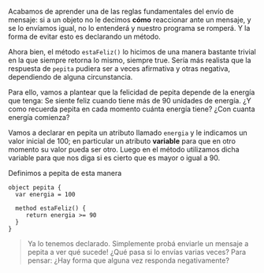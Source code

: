 Acabamos de aprender una de las reglas fundamentales del envío de mensaje: si a un objeto no le decimos **cómo** reaccionar ante un mensaje, y se lo envíamos igual, no lo entenderá y nuestro programa se romperá. Y la forma de evitar esto es declarando un método. 

Ahora bien, el método `estaFeliz()` lo hicimos de una manera bastante trivial en la que siempre retorna lo mismo, siempre true. Sería más realista que la respuesta de `pepita` pudiera ser a veces afirmativa y otras negativa, dependiendo de alguna circunstancia.  

Para ello, vamos a plantear que la felicidad de pepita depende de la energía que tenga: Se siente feliz cuando tiene más de 90 unidades de energía. ¿Y como recuerda pepita en cada momento cuánta energía tiene? ¿Con cuanta energía comienza?

Vamos a declarar en pepita un atributo llamado `energia` y le indicamos un valor inicial de 100; en particular un atributo **variable** para que en otro momento su valor pueda ser otro. Luego en el método utilizamos dicha variable para que nos diga si es cierto que es mayor o igual a 90.

Definimos a pepita de esta manera

```wollok
object pepita {
  var energia = 100
  
  method estaFeliz() {
     return energia >= 90
  }
}
```

> Ya lo tenemos declarado. Simplemente probá enviarle un mensaje a pepita a ver qué sucede! 
> ¿Qué pasa si lo envías varias veces? 
> Para pensar: ¿Hay forma que alguna vez responda negativamente? 
